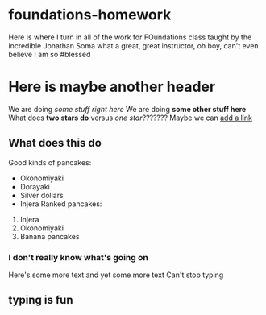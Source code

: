 # foundations-homework
Here is where I turn in all of the work for FOundations class taught by the incredible Jonathan Soma what a great, great instructor, oh boy, can't even believe I am so #blessed
# Here is maybe another header
We are doing *some stuff right here*
We are doing **some other stuff here**
What does **two stars do** versus *one star*???????
Maybe we can [add a link](http://www.google.com)
## What does this do
Good kinds of pancakes:
* Okonomiyaki
* Dorayaki
* Silver dollars
* Injera
Ranked pancakes:
1. Injera
2. Okonomiyaki
3. Banana pancakes
### I don't really know what's going on
Here's some more text
and yet some more text
Can't stop typing
## typing is fun
